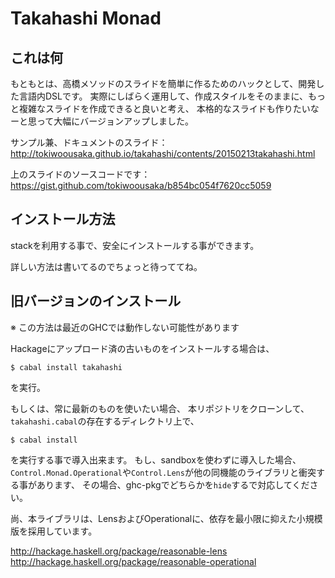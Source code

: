 Takahashi Monad
==========================

## これは何

もともとは、高橋メソッドのスライドを簡単に作るためのハックとして、開発した言語内DSLです。
実際にしばらく運用して、作成スタイルをそのままに、もっと複雑なスライドを作成できると良いと考え、
本格的なスライドも作りたいなーと思って大幅にバージョンアップしました。

サンプル兼、ドキュメントのスライド：  
http://tokiwoousaka.github.io/takahashi/contents/20150213takahashi.html

上のスライドのソースコードです：  
https://gist.github.com/tokiwoousaka/b854bc054f7620cc5059

## インストール方法

stackを利用する事で、安全にインストールする事ができます。

詳しい方法は書いてるのでちょっと待っててね。

## 旧バージョンのインストール

※ この方法は最近のGHCでは動作しない可能性があります

Hackageにアップロード済の古いものをインストールする場合は、

```
$ cabal install takahashi
```

を実行。

もしくは、常に最新のものを使いたい場合、
本リポジトリをクローンして、`takahashi.cabal`の存在するディレクトリ上で、

```
$ cabal install
```

を実行する事で導入出来ます。
もし、sandboxを使わずに導入した場合、
`Control.Monad.Operational`や`Control.Lens`が他の同機能のライブラリと衝突する事があります、
その場合、ghc-pkgでどちらかを`hide`するで対応してください。

尚、本ライブラリは、LensおよびOperationalに、依存を最小限に抑えた小規模版を採用しています。

http://hackage.haskell.org/package/reasonable-lens  
http://hackage.haskell.org/package/reasonable-operational

